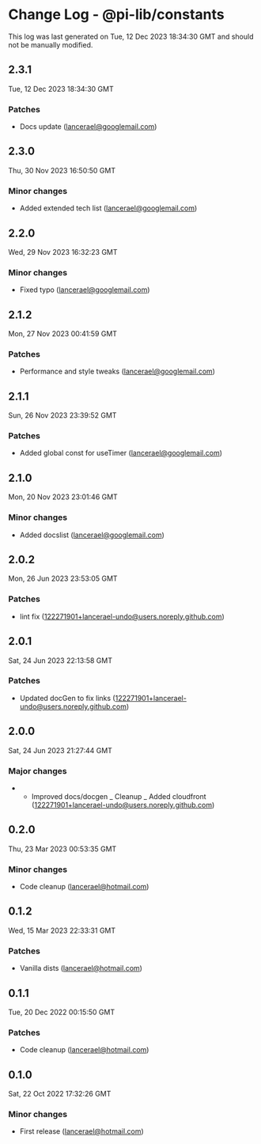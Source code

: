 # Change Log - @pi-lib/constants

This log was last generated on Tue, 12 Dec 2023 18:34:30 GMT and should not be manually modified.

<!-- Start content -->

## 2.3.1

Tue, 12 Dec 2023 18:34:30 GMT

### Patches

- Docs update (lancerael@googlemail.com)

## 2.3.0

Thu, 30 Nov 2023 16:50:50 GMT

### Minor changes

- Added extended tech list (lancerael@googlemail.com)

## 2.2.0

Wed, 29 Nov 2023 16:32:23 GMT

### Minor changes

- Fixed typo (lancerael@googlemail.com)

## 2.1.2

Mon, 27 Nov 2023 00:41:59 GMT

### Patches

- Performance and style tweaks (lancerael@googlemail.com)

## 2.1.1

Sun, 26 Nov 2023 23:39:52 GMT

### Patches

- Added global const for useTimer (lancerael@googlemail.com)

## 2.1.0

Mon, 20 Nov 2023 23:01:46 GMT

### Minor changes

- Added docslist (lancerael@googlemail.com)

## 2.0.2

Mon, 26 Jun 2023 23:53:05 GMT

### Patches

- lint fix (122271901+lancerael-undo@users.noreply.github.com)

## 2.0.1

Sat, 24 Jun 2023 22:13:58 GMT

### Patches

- Updated docGen to fix links (122271901+lancerael-undo@users.noreply.github.com)

## 2.0.0

Sat, 24 Jun 2023 21:27:44 GMT

### Major changes

- - Improved docs/docgen _ Cleanup _ Added cloudfront (122271901+lancerael-undo@users.noreply.github.com)

## 0.2.0

Thu, 23 Mar 2023 00:53:35 GMT

### Minor changes

- Code cleanup (lancerael@hotmail.com)

## 0.1.2

Wed, 15 Mar 2023 22:33:31 GMT

### Patches

- Vanilla dists (lancerael@hotmail.com)

## 0.1.1

Tue, 20 Dec 2022 00:15:50 GMT

### Patches

- Code cleanup (lancerael@hotmail.com)

## 0.1.0

Sat, 22 Oct 2022 17:32:26 GMT

### Minor changes

- First release (lancerael@hotmail.com)
